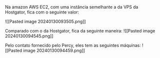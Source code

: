 Na amazon AWS EC2, com uma instância semelhante a da VPS da Hostgator, fica com o seguinte valor:

![[Pasted image 20240130093505.png]]

Comparado com o da Hostgator, fica da seguinte maneira:
![[Pasted image 20240130094545.png]]

Pelo contato fornecido pelo Percy, eles tem as seguintes máquinas:
![[Pasted image 20240130094459.png]]
